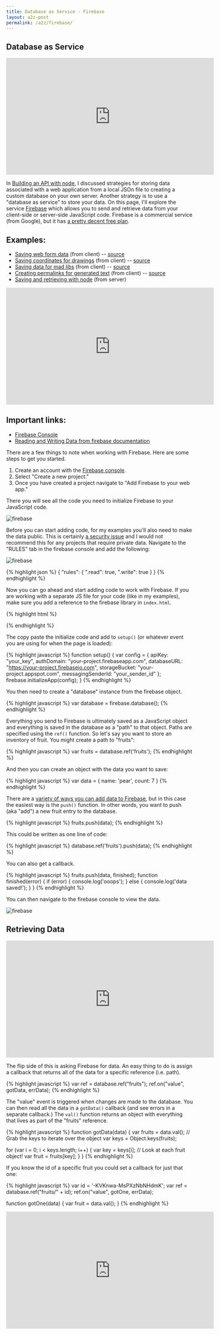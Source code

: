 ```yaml
---
title: Database as Service - Firebase
layout: a2z-post
permalink: /a2z/firebase/
---
```


## Database as Service

<iframe width="560" height="315" src="https://www.youtube.com/embed/JrHT1iqSrAQ?list=PLRqwX-V7Uu6agS82Le9lLCBbeaW8inATT" frameborder="0" allowfullscreen></iframe>

In [Building an API with node](/a2z/node-api), I discussed strategies for storing data associated with a web application from a local JSOn file to creating a custom database on your own server.  Another strategy is to use a "database as service" to store your data.  On this page, I'll explore the service [Firebase](https://firebase.google.com) which allows you to send and retrieve data from your client-side or server-side JavaScript code.  Firebase is a commercial service (from Google), but it has [a pretty decent free plan](https://firebase.google.com/pricing/).

## Examples:
* [Saving web form data](https://shiffman.github.io/A2Z-F16/week9-firebase/01_firebase_form/) (from client) -- [source](https://github.com/shiffman/A2Z-F16/tree/gh-pages/week9-firebase/01_firebase_form)
* [Saving coordinates for drawings](https://shiffman.github.io/A2Z-F16/week9-firebase/02_firebase_drawing) (from client) -- [source](https://github.com/shiffman/A2Z-F16/tree/gh-pages/week9-firebase/02_firebase_drawing)
* [Saving data for mad libs](https://shiffman.github.io/A2Z-F16/week9-firebase/03_firebase_madlibs) (from client) -- [source](https://github.com/shiffman/A2Z-F16/tree/gh-pages/week9-firebase/03_firebase_madlibs)
* [Creating permalinks for generated text](https://shiffman.github.io/A2Z-F16/week9-firebase/04_firebase_markov) (from client) -- [source](https://github.com/shiffman/A2Z-F16/tree/gh-pages/week9-firebase/04_firebase_markov)
* [Saving and retrieving with node](https://github.com/shiffman/A2Z-F16/blob/gh-pages/week9-firebase/05_node_firebase/server.js) (from server)

<iframe width="560" height="315" src="https://www.youtube.com/embed/7lEU1UEw3YI?list=PLRqwX-V7Uu6agS82Le9lLCBbeaW8inATT" frameborder="0" allowfullscreen></iframe>

## Important links:
* [Firebase Console](https://console.firebase.google.com/)
* [Reading and Writing Data from firebase documentation](https://firebase.google.com/docs/database/web/read-and-write)

There are a few things to note when working with Firebase.   Here are some steps to get you started.

1. Create an account with the [Firebase console](https://console.firebase.google.com/).
2. Select "Create a new project."
3. Once you have created a project navigate to "Add Firebase to your web app."

There you will see all the code you need to initialize Firebase to your JavaScript code.

![firebase](/a2z/images/firebase1.png)

Before you can start adding code, for my examples you'll also need to make the data public.  This is certainly [a security issue](https://firebase.google.com/docs/database/security/quickstart) and I would not recommend this for any projects that require private data.  Navigate to the "RULES" tab in the firebase console and add the following:

![firebase](/a2z/images/firebaserules.png)

{% highlight json %}
{
  "rules": {
    ".read": true,
    ".write": true
  }
}
{% endhighlight %}

Now you can go ahead and start adding code to work with Firebase.  If you are working with a separate JS file for your code (like in my examples), make sure you add a reference to the firebase library in `index.html`.

{% highlight html %}
<script src="https://www.gstatic.com/firebasejs/3.5.2/firebase.js"></script>
{% endhighlight %}

The copy paste the initialize code and add to `setup()` (or whatever event you are using for when the page is loaded):

{% highlight javascript %}
function setup() {
  var config = {
    apiKey: "your_key",
    authDomain: "your-project.firebaseapp.com",
    databaseURL: "https://your-project.firebaseio.com",
    storageBucket: "your-project.appspot.com",
    messagingSenderId: "your_sender_id"
  };
  firebase.initializeApp(config);
}
{% endhighlight %}

You then need to create a "database" instance from the firebase object.

{% highlight javascript %}
var database = firebase.database();
{% endhighlight %}


Everything you send to Firebase is ultimately saved as a JavaScript object and everything is saved in the database as a "path" to that object.  Paths are specified using the `ref()` function.  So let's say you want to store an inventory of fruit.  You might create a path to "fruits":

{% highlight javascript %}
var fruits = database.ref('fruits');
{% endhighlight %}

And then you can create an object with the data you want to save:

{% highlight javascript %}
var data = {
  name: 'pear',
  count: 7
}
{% endhighlight %}

There are a [variety of ways you can add data to Firebase](https://firebase.google.com/docs/database/web/read-and-write), but in this case the easiest way is the `push()` function.  In other words, you want to push (aka "add") a new fruit entry to the database.

{% highlight javascript %}
fruits.push(data);
{% endhighlight %}

This could be written as one line of code:

{% highlight javascript %}
database.ref('fruits').push(data);
{% endhighlight %}

You can also get a callback.

{% highlight javascript %}
fruits.push(data, finished);
function finished(error) {
  if (error) {
    console.log('ooops');
  } else {
    console.log('data saved!');
  }
}
{% endhighlight %}

You can then navigate to the firebase console to view the data.

![firebase](/a2z/images/firebase2.png)

## Retrieving Data

<iframe width="560" height="315" src="https://www.youtube.com/embed/NcewaPfFR6Y?list=PLRqwX-V7Uu6agS82Le9lLCBbeaW8inATT" frameborder="0" allowfullscreen></iframe>

The flip side of this is asking Firebase for data.  An easy thing to do is assign a callback that returns all of the data for a specific reference (i.e. path).

{% highlight javascript %}
var ref = database.ref("fruits");
ref.on("value", gotData, errData);
{% endhighlight %}

The "value" event is triggered when changes are made to the database.  You can then read all the data in a `gotData()` callback (and see errors in a separate callback.)  The `val()` function returns an object with everything that lives as part of the "fruits" reference.

{% highlight javascript %}
function gotData(data) {
  var fruits = data.val();
  // Grab the keys to iterate over the object
  var keys = Object.keys(fruits);

  for (var i = 0; i < keys.length; i++) {
    var key = keys[i];
    // Look at each fruit object!
    var fruit = fruits[key];
  }
}
{% endhighlight %}

If you know the id of a specific fruit you could set a callback for just that one:

{% highlight javascript %}
var id = '-KVKnwa-MsPXzNbNHdmK';
var ref = database.ref("fruits/" + id);
ref.on("value", gotOne, errData);

function gotOne(data) {
  var fruit = data.val();
}
{% endhighlight %}

<iframe width="560" height="315" src="https://www.youtube.com/embed/RUSvMxxm_Jo?list=PLRqwX-V7Uu6agS82Le9lLCBbeaW8inATT" frameborder="0" allowfullscreen></iframe>

